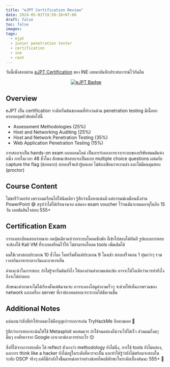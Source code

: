 ```yaml
---
title: "eJPT Certification Review"
date: 2024-05-01T19:59:16+07:00
draft: false
toc: false
images:
tags:
  - ejpt
  - junior penetration tester
  - certification
  - ine
  - rant
---
```


วันนี้เพิ่งสอบผ่าน [eJPT Certification](https://security.ine.com/certifications/ejpt-certification/) ของ INE เลยมาบันทึกประสบการณ์ไว้กันลืม

<div align="center">
  <a href="https://certs.ine.com/843e15e9-e284-472b-830b-71ed44616ee6" target="_blank">
    <img src="https://api.accredible.com/v1/frontend/credential_website_embed_image/badge/102719315" alt="eJPT Badge" title="eJPT Badge">
  </a>
</div>

## Overview

eJPT เป็น certification ระดับเริ่มต้นของคนที่ทำงานด้าน penetration testing มีเนื้อหาครอบคลุมหัวข้อต่อไปนี้

* Assessment Methodologies (25%)
* Host and Networking Auditing (25%)
* Host and Network Penetration Testing (35%)
* Web Application Penetration Testing (15%)

การสอบจะเป็น hands-on exam แบบออนไลน์ เป็นการจำลองการเจาะระบบของบริษัทสมมติแห่งหนึ่ง ภายในเวลา 48 ชั่วโมง ลักษณะข้อสอบจะเป็นแบบ multiple choice questions ผสมกับ capture the flag (น้อยมาก) สอบเสร็จแล้วรู้ผลเลย ไม่ต้องเขียนรายงานส่ง และไม่มีคนคุมสอบ (proctor)

## Course Content

ไม่ขอรีวิวคอร์ส เพราะผมเรียนไปได้นิดเดียว รู้สึกว่าเนื้อหาแน่นดี แต่อารมณ์เหมือนนั่งอ่าน PowerPoint 😅 สรุปว่าไม่ได้เรียนจนจบ แต่ดอง exam voucher ไว้จนมันจะหมดอายุในอีก 15 วัน เลยตัดสินใจสอบ 555+

## Certification Exam

การลงทะเบียนสอบง่ายมาก กดปุ่มเดียวแล้วรอระบบโหลดซักพัก ก็เข้าไปสอบได้ทันที รูปแบบการสอบจะต้องใช้ Kali VM ที่ระบบเตรียมไว้ให้ ไม่สามารถโหลด tools เพิ่มเติมได้

ผมใช้เวลาสอบประมาณ 10 ชั่วโมง โดยเริ่มตั้งแต่ประมาณ 9 โมงเช้า สอบเสร็จตอน 1 ทุ่มกว่าๆ รวมเวลากินอาหารกลางวันและอาหารเย็น

คำแนะนำในการสอบ: ถ้าไม่รู้จะเริ่มต้นยังไง ให้ลองอ่านคำถามแต่ละข้อ อาจจะได้ไอเดียว่าควรทำยังไงถึงจะได้คำตอบ

ลักษณะคำถามจะไม่ได้เรียงตั้งแต่ต้นจนจบ อาจจะลองไล่ดูคำถามเร็วๆ จะช่วยให้เห็นภาพรวมของ network และเครื่อง server ที่เราต้องทดสอบเจาะระบบได้ชัดเจนขึ้น

## Additional Notes

แน่นอนว่าสิ่งที่ทำให้รอดมาได้คือบุญเก่าจากการเล่น TryHackMe อีกตามเคย 🙏

รู้สึกว่าการสอบจะเน้นให้ใช้ Metasploit พอสมควร ถ้าใช้จนคล่องก็น่าจะไปได้เร็ว ส่วนผมก็งมๆ มึนๆ อาศัยหาจาก Google เอาเวลาต้องการทำอะไร 😔

สิ่งที่ได้จากการสอบคือ ได้ reflect ตัวเองว่า methodology ยังไม่นิ่ง, การใช้ tools ยังไม่คล่อง, และการ think like a hacker ยังไม่อยู่ในระดับที่ควรจะเป็น และทำให้รู้ว่ายังไม่พร้อมจะสอบในระดับ OSCP จริงๆ แต่ก็มีกำลังใจขึ้นมาหน่อยว่าอย่างน้อยก็พอมีทักษะในระดับเบื้องต้นนะ 555+ 🤣
